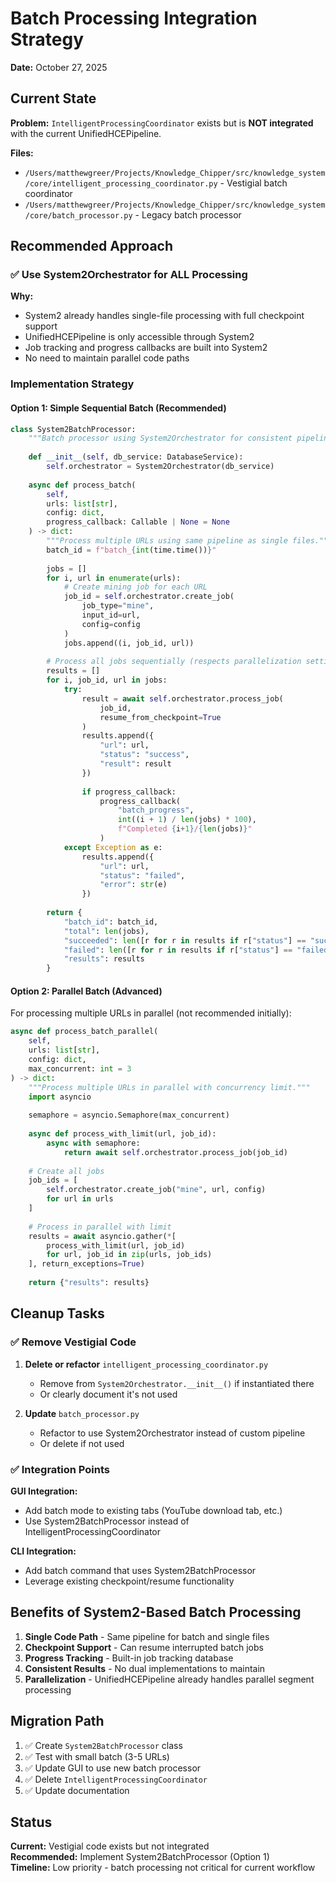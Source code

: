 # Batch Processing Integration Strategy

**Date:** October 27, 2025

## Current State

**Problem:** `IntelligentProcessingCoordinator` exists but is **NOT integrated** with the current UnifiedHCEPipeline.

**Files:**
- `/Users/matthewgreer/Projects/Knowledge_Chipper/src/knowledge_system/core/intelligent_processing_coordinator.py` - Vestigial batch coordinator
- `/Users/matthewgreer/Projects/Knowledge_Chipper/src/knowledge_system/core/batch_processor.py` - Legacy batch processor

## Recommended Approach

### ✅ Use System2Orchestrator for ALL Processing

**Why:**
- System2 already handles single-file processing with full checkpoint support
- UnifiedHCEPipeline is only accessible through System2
- Job tracking and progress callbacks are built into System2
- No need to maintain parallel code paths

### Implementation Strategy

#### Option 1: Simple Sequential Batch (Recommended)

```python
class System2BatchProcessor:
    """Batch processor using System2Orchestrator for consistent pipeline."""
    
    def __init__(self, db_service: DatabaseService):
        self.orchestrator = System2Orchestrator(db_service)
    
    async def process_batch(
        self,
        urls: list[str],
        config: dict,
        progress_callback: Callable | None = None
    ) -> dict:
        """Process multiple URLs using same pipeline as single files."""
        batch_id = f"batch_{int(time.time())}"
        
        jobs = []
        for i, url in enumerate(urls):
            # Create mining job for each URL
            job_id = self.orchestrator.create_job(
                job_type="mine",
                input_id=url,
                config=config
            )
            jobs.append((i, job_id, url))
        
        # Process all jobs sequentially (respects parallelization settings)
        results = []
        for i, job_id, url in jobs:
            try:
                result = await self.orchestrator.process_job(
                    job_id,
                    resume_from_checkpoint=True
                )
                results.append({
                    "url": url,
                    "status": "success",
                    "result": result
                })
                
                if progress_callback:
                    progress_callback(
                        "batch_progress",
                        int((i + 1) / len(jobs) * 100),
                        f"Completed {i+1}/{len(jobs)}"
                    )
            except Exception as e:
                results.append({
                    "url": url,
                    "status": "failed",
                    "error": str(e)
                })
        
        return {
            "batch_id": batch_id,
            "total": len(jobs),
            "succeeded": len([r for r in results if r["status"] == "success"]),
            "failed": len([r for r in results if r["status"] == "failed"]),
            "results": results
        }
```

#### Option 2: Parallel Batch (Advanced)

For processing multiple URLs in parallel (not recommended initially):

```python
async def process_batch_parallel(
    self,
    urls: list[str],
    config: dict,
    max_concurrent: int = 3
) -> dict:
    """Process multiple URLs in parallel with concurrency limit."""
    import asyncio
    
    semaphore = asyncio.Semaphore(max_concurrent)
    
    async def process_with_limit(url, job_id):
        async with semaphore:
            return await self.orchestrator.process_job(job_id)
    
    # Create all jobs
    job_ids = [
        self.orchestrator.create_job("mine", url, config)
        for url in urls
    ]
    
    # Process in parallel with limit
    results = await asyncio.gather(*[
        process_with_limit(url, job_id)
        for url, job_id in zip(urls, job_ids)
    ], return_exceptions=True)
    
    return {"results": results}
```

## Cleanup Tasks

### ✅ Remove Vestigial Code

1. **Delete or refactor** `intelligent_processing_coordinator.py`
   - Remove from `System2Orchestrator.__init__()` if instantiated there
   - Or clearly document it's not used

2. **Update** `batch_processor.py`
   - Refactor to use System2Orchestrator instead of custom pipeline
   - Or delete if not used

### ✅ Integration Points

**GUI Integration:**
- Add batch mode to existing tabs (YouTube download tab, etc.)
- Use System2BatchProcessor instead of IntelligentProcessingCoordinator

**CLI Integration:**
- Add batch command that uses System2BatchProcessor
- Leverage existing checkpoint/resume functionality

## Benefits of System2-Based Batch Processing

1. **Single Code Path** - Same pipeline for batch and single files
2. **Checkpoint Support** - Can resume interrupted batch jobs
3. **Progress Tracking** - Built-in job tracking database
4. **Consistent Results** - No dual implementations to maintain
5. **Parallelization** - UnifiedHCEPipeline already handles parallel segment processing

## Migration Path

1. ✅ Create `System2BatchProcessor` class
2. ✅ Test with small batch (3-5 URLs)
3. ✅ Update GUI to use new batch processor
4. ✅ Delete `IntelligentProcessingCoordinator`
5. ✅ Update documentation

## Status

**Current:** Vestigial code exists but not integrated  
**Recommended:** Implement System2BatchProcessor (Option 1)  
**Timeline:** Low priority - batch processing not critical for current workflow

